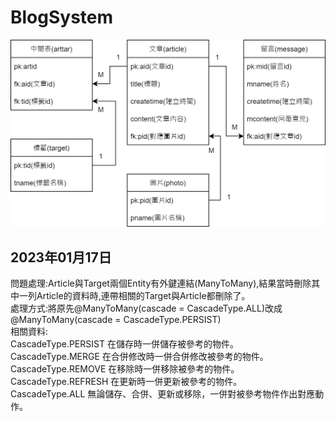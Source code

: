 # BlogSystem
![image](https://github.com/BOB30712/BlogSystem/blob/main/BlogSystemRED.png)    
      
        
## 2023年01月17日
問題處理:Article與Target兩個Entity有外鍵連結(ManyToMany),結果當時刪除其中一列Article的資料時,連帶相關的Target與Article都刪除了。         
處理方式:將原先@ManyToMany(cascade = CascadeType.ALL)改成@ManyToMany(cascade = CascadeType.PERSIST)     
相關資料:      
CascadeType.PERSIST 在儲存時一併儲存被參考的物件。       
CascadeType.MERGE 在合併修改時一併合併修改被參考的物件。      
CascadeType.REMOVE 在移除時一併移除被參考的物件。        
CascadeType.REFRESH 在更新時一併更新被參考的物件。        
CascadeType.ALL 無論儲存、合併、更新或移除，一併對被參考物件作出對應動作。         
